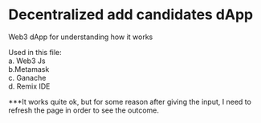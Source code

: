 # Decentralized add candidates dApp 
Web3 dApp for understanding how it works<br>

Used in this file:<br>
a. Web3 Js<br>
b.Metamask<br>
c. Ganache<br>
d. Remix IDE<br>

***It works quite ok, but for some reason after giving the input, I need to refresh the page in order to see the outcome.
